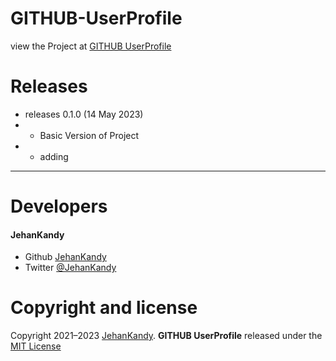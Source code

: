 # GITHUB-UserProfile


view the Project at [GITHUB UserProfile](https://jehankandy.github.io/GITHUB-UserProfile/)


# Releases

- releases 0.1.0 (14 May 2023)
- - Basic Version of Project
- - adding
- - - 

<h1>Developers</h1>
  <h4>JehanKandy</h4>

  - Github [JehanKandy](https://github.com/JehanKandy)
  - Twitter [@JehanKandy](https://twitter.com/jehankandy)
  
<h1>Copyright and license</h1>


Copyright 2021–2023 [JehanKandy](https://github.com/JehanKandy). <b>GITHUB UserProfile</b> released under the [MIT License](https://github.com/JehanKandy/GITHUB-UserProfile/blob/master/LICENSE)